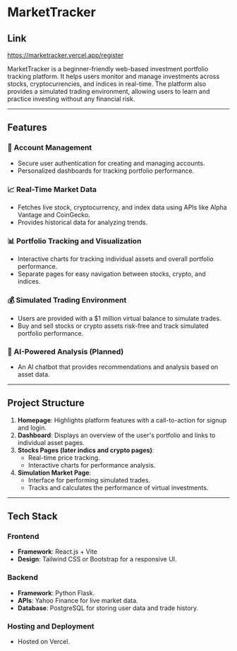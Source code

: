 # MarketTracker

## Link
https://marketracker.vercel.app/register

MarketTracker is a beginner-friendly web-based investment portfolio tracking platform. It helps users monitor and manage investments across stocks, cryptocurrencies, and indices in real-time. The platform also provides a simulated trading environment, allowing users to learn and practice investing without any financial risk.

---

## Features

### 🔑 Account Management
- Secure user authentication for creating and managing accounts.
- Personalized dashboards for tracking portfolio performance.

### 📈 Real-Time Market Data
- Fetches live stock, cryptocurrency, and index data using APIs like Alpha Vantage and CoinGecko.
- Provides historical data for analyzing trends.

### 📊 Portfolio Tracking and Visualization
- Interactive charts for tracking individual assets and overall portfolio performance.
- Separate pages for easy navigation between stocks, crypto, and indices.

### 💰 Simulated Trading Environment
- Users are provided with a $1 million virtual balance to simulate trades.
- Buy and sell stocks or crypto assets risk-free and track simulated portfolio performance.

### 🤖 AI-Powered Analysis (Planned)
- An AI chatbot that provides recommendations and analysis based on asset data.

---

## Project Structure

1. **Homepage**: Highlights platform features with a call-to-action for signup and login.
2. **Dashboard**: Displays an overview of the user's portfolio and links to individual asset pages.
3. **Stocks Pages (later indics and crypto pages)**:
   - Real-time price tracking.
   - Interactive charts for performance analysis.
4. **Simulation Market Page**: 
   - Interface for performing simulated trades.
   - Tracks and calculates the performance of virtual investments.

---

## Tech Stack

### **Frontend**
- **Framework**: React.js + Vite
- **Design**: Tailwind CSS or Bootstrap for a responsive UI.

### **Backend**
- **Framework**: Python Flask.
- **APIs**: Yahoo Finance for live market data.
- **Database**: PostgreSQL for storing user data and trade history.

### **Hosting and Deployment**
- Hosted on Vercel.
